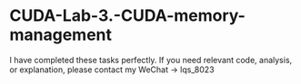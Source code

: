 # CUDA-Lab-3.-CUDA-memory-management

I have completed these tasks perfectly. If you need relevant code, analysis, or explanation, please contact my WeChat -> lqs_8023

